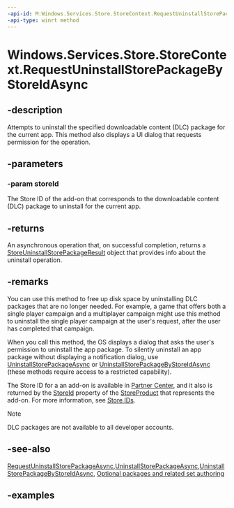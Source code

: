 ```yaml
---
-api-id: M:Windows.Services.Store.StoreContext.RequestUninstallStorePackageByStoreIdAsync(System.String)
-api-type: winrt method
---
```


<!-- Method syntax.
public IAsyncOperation<StoreUninstallStorePackageResult> StoreContext.RequestUninstallStorePackageByStoreIdAsync(String storeId)
-->

# Windows.Services.Store.StoreContext.RequestUninstallStorePackageByStoreIdAsync

## -description
Attempts to uninstall the specified downloadable content (DLC) package for the current app. This method also displays a UI dialog that requests permission for the operation.

## -parameters
### -param storeId
The Store ID of the add-on that corresponds to the downloadable content (DLC) package to uninstall for the current app.

## -returns
An asynchronous operation that, on successful completion, returns a [StoreUninstallStorePackageResult](storeuninstallstorepackageresult.md) object that provides info about the uninstall operation.

## -remarks
You can use this method to free up disk space by uninstalling DLC packages that are no longer needed. For example, a game that offers both a single player campaign and a multiplayer campaign might use this method to uninstall the single player campaign at the user's request, after the user has completed that campaign.

When you call this method, the OS displays a dialog that asks the user's permission to uninstall the app package. To silently uninstall an app package without displaying a notification dialog, use [UninstallStorePackageAsync](storecontext_uninstallstorepackageasync_597217492.md) or [UninstallStorePackageByStoreIdAsync](storecontext_uninstallstorepackagebystoreidasync_262618884.md) (these methods require access to a restricted capability).

The Store ID for a an add-on is available in [Partner Center](https://partner.microsoft.com/dashboard), and it also is returned by the [StoreId](storeproduct_storeid.md) property of the [StoreProduct](storeproduct.md) that represents the add-on. For more information, see [Store IDs](https://docs.microsoft.com/windows/uwp/monetize/in-app-purchases-and-trials#store-ids).

> [!NOTE]
> DLC packages are not available to all developer accounts.

## -see-also
[RequestUninstallStorePackageAsync](storecontext_requestuninstallstorepackageasync_1329597038.md),[UninstallStorePackageAsync](storecontext_uninstallstorepackageasync_597217492.md),[UninstallStorePackageByStoreIdAsync](storecontext_uninstallstorepackagebystoreidasync_262618884.md), [Optional packages and related set authoring](https://docs.microsoft.com/windows/uwp/packaging/optional-packages)

## -examples
